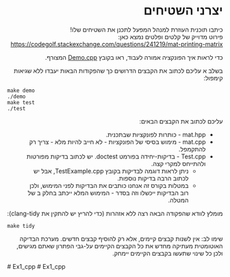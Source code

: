 <div dir="rtl" lang="he">

# יצרני השטיחים

כיתבו תוכנית העוזרת למנהל המפעל לתכנן את השטיחים שלו!  
פירוט מדוייק של קלטים ופלטים נמצא כאן:
https://codegolf.stackexchange.com/questions/241219/mat-printing-matrix

כדי לראות איך הפונקציה אמורה לעבוד, ראו בקובץ
[Demo.cpp](Demo.cpp)
המצורף.

בשלב א עליכם לכתוב את הקבצים הדרושים כך שהפקודות הבאות יעבדו ללא שגיאות קימפול:

<div dir='ltr'>

    make demo
    ./demo
	make test
    ./test

</div>

עליכם לכתוב את  הקבצים הבאים:

* mat.hpp - כותרות לפונקציות שבתכנית.
* mat.cpp - מימוש בסיסי של הפונקציות - לא חייב להיות מלא - צריך רק להתקמפל.
* Test.cpp - בדיקות-יחידה בפורמט doctest. יש לכתוב בדיקות מפורטות ולהתייחס למקרי קצה.
   * ניתן לראות דוגמה לבדיקות בקובץ TestExample.cpp, אבל יש לכתוב הרבה בדיקות נוספות.
   * במטלות בקורס זה אנחנו כותבים את הבדיקות לפני המימוש, ולכן רוב הבדיקות ייכשלו וזה בסדר - המימוש המלא ייכתב בחלק ב של המטלה.

מומלץ לוודא שהפקודה הבאה רצה ללא אזהרות (כדי להריץ יש להתקין את  clang-tidy):

<div dir='ltr'>

    make tidy

</div>

שימו לב:
אין לשנות קבצים קיימים, אלא רק להוסיף קבצים חדשים.
מערכת הבדיקה האוטומטית מעתיקה מחדש את כל הקבצים הקיימים על-גבי הפתרון שאתם מגישים,
ולכן כל שינוי שתעשו בקבצים הקיימים יימחק.

</div># Ex1_cpp
# Ex1_cpp
